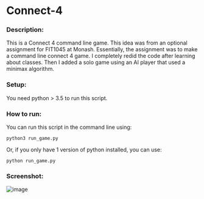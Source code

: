 # Connect-4

### Description:
This is a Connect 4 command line game. This idea was from an optional assignment for FIT1045 at Monash. Essentially, the assignment was to make a command line connect 4 game.  I completely redid the code after learning about classes. Then I added a solo game using an AI player that used a minimax algorithm.

### Setup:
You need python > 3.5 to run this script.

### How to run:
You can run this script in the command line using:
```
python3 run_game.py
```
Or, if you only have 1 version of python installed, you can use:
```
python run_game.py
```

### Screenshot:
![image](https://user-images.githubusercontent.com/40739709/195593855-579c0c81-9047-416c-becb-37da51af3a66.png)
